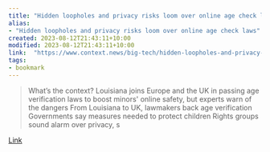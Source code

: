```yaml
---
title: "Hidden loopholes and privacy risks loom over online age check laws"
alias:
- "Hidden loopholes and privacy risks loom over online age check laws"
created: 2023-08-12T21:43:11+10:00
modified: 2023-08-12T21:43:11+10:00
link:  "https://www.context.news/big-tech/hidden-loopholes-and-privacy-risks-loom-over-online-age-check-laws"
tags:
- bookmark
---
```


> What’s the context? Louisiana joins Europe and the UK in passing age verification laws to boost minors' online safety, but experts warn of the dangers From Louisiana to UK, lawmakers back age verification Governments say measures needed to protect children Rights groups sound alarm over privacy, s

[Link](https://www.context.news/big-tech/hidden-loopholes-and-privacy-risks-loom-over-online-age-check-laws)